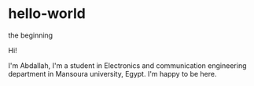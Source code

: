# hello-world
the beginning

Hi!

I'm Abdallah, I'm a student in Electronics and communication engineering department in Mansoura university, Egypt.
I'm happy to be here.
